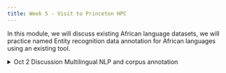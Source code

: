 ```yaml
---
title: Week 5 - Visit to Princeton HPC
---
```



In this module, we will discuss existing African language datasets, we will practice named Entity recognition data annotation for African languages using an existing tool.

<details>
  <summary class="session-summary">
    <span class="date-label">Oct 2</span>
    <span class="label label-blue">Discussion</span>
    <span class="session-title">Multilingual NLP and corpus annotation</span>
  </summary>
  <div markdown="1">
  
- [Slides](https://app.perusall.com/courses/teaching-computers-to-understand-african-languages-2025/announcement-and-pre-thinking)

<!--
(https://app.perusall.com/courses/training-computers-to-understand-african-languages/frs159_slides_week_5)
-->
- Reflection:
  - Read about data annotation and data labeling through this [blog](https://toloka.ai/blog/annotation-vs-labeling/), summerise in one paragraph what is annotation and why it is necessary.
  - [Adelani et al., MasakhaNER: Named Entity Recognition for African Languages](https://app.perusall.com/courses/training-computers-to-understand-african-languages/masakhaner). Read abstract, section 3 of focus languages and section 4 about the Data and annotation methodology.
  - [Cheikh et al., MasakhaPOS: Part-of-Speech Tagging for Typologically Diverse African Languages](https://aclanthology.org/2023.acl-long.609.pdf). Read the abstract, all of section 4 about data and annotation and section 5 annotation challenges.
- We will practice using [African language text corpus](https://github.com/masakhane-io/lacuna_pos_ner/tree/main/language_corpus)  to annotate African languages.
- We will use an [external annotation tool](https://tecoholic.github.io/ner-annotator/) to annotate Named Entities in African languages text.

</div>
</details>

